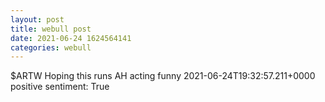 ```yaml
--- 
layout: post 
title: webull post 
date: 2021-06-24 1624564141 
categories: webull 
--- 
```

$ARTW Hoping this runs AH acting funny  	2021-06-24T19:32:57.211+0000
positive sentiment: True